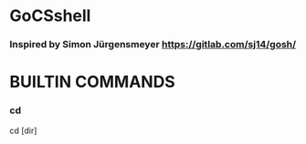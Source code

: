 # GoCSshell
### Inspired by Simon Jürgensmeyer https://gitlab.com/sj14/gosh/

# BUILTIN COMMANDS

### cd 
 cd [dir]